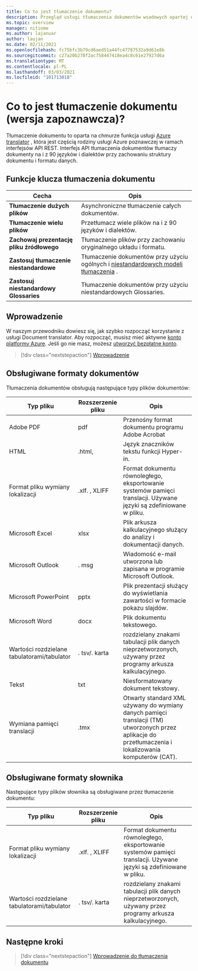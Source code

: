 ```yaml
---
title: Co to jest tłumaczenie dokumentu?
description: Przegląd usługi tłumaczenia dokumentów wsadowych opartej na chmurze i procesu.
ms.topic: overview
manager: nitinme
ms.author: lajanuar
author: laujan
ms.date: 02/11/2021
ms.openlocfilehash: fc75bfc3b79cd6aed51a44fc47787532a9d61e8b
ms.sourcegitcommit: c27a20b278f2ac758447418ea4c8c61e27927d6a
ms.translationtype: MT
ms.contentlocale: pl-PL
ms.lasthandoff: 03/03/2021
ms.locfileid: "101713018"
---
```

# <a name="what-is-document-translation-preview"></a>Co to jest tłumaczenie dokumentu (wersja zapoznawcza)?

Tłumaczenie dokumentu to oparta na chmurze funkcja usługi [Azure translator](../translator-info-overview.md) , która jest częścią rodziny usługi Azure poznawczej w ramach interfejsów API REST. Interfejs API tłumaczenia dokumentów tłumaczy dokumenty na i z 90 języków i dialektów przy zachowaniu struktury dokumentu i formatu danych.

## <a name="document-translation-key-features"></a>Funkcje klucza tłumaczenia dokumentu

| Cecha | Opis |
| ---------| -------------|
| **Tłumaczenie dużych plików**| Asynchroniczne tłumaczenie całych dokumentów.|
|**Tłumaczenie wielu plików**|Przetłumacz wiele plików na i z 90 języków i dialektów.|
|**Zachowaj prezentację pliku źródłowego**| Tłumaczenie plików przy zachowaniu oryginalnego układu i formatu.|
|**Zastosuj tłumaczenie niestandardowe**| Tłumaczenie dokumentów przy użyciu ogólnych i [niestandardowych modeli tłumaczenia](../customization.md#custom-translator) .|
|**Zastosuj niestandardowy Glossaries**|Tłumaczenie dokumentów przy użyciu niestandardowych Glossaries.|

## <a name="how-to-get-started"></a>Wprowadzenie

W naszym przewodniku dowiesz się, jak szybko rozpocząć korzystanie z usługi Document translator. Aby rozpocząć, musisz mieć aktywne [konto platformy Azure](https://azure.microsoft.com/free/cognitive-services/).  Jeśli go nie masz, możesz [utworzyć bezpłatne konto](https://azure.microsoft.com/free).

> [!div class="nextstepaction"]
> [Wprowadzenie](get-started-with-document-translation.md)

## <a name="supported-document-formats"></a>Obsługiwane formaty dokumentów

Tłumaczenia dokumentów obsługują następujące typy plików dokumentów:

| Typ pliku| Rozszerzenie pliku|Opis|
|---|---|--|
|Adobe PDF|pdf|Przenośny format dokumentu programu Adobe Acrobat|
|HTML|.html,|Język znaczników tekstu funkcji Hyper-in.|
|Format pliku wymiany lokalizacji|.xlf. , XLIFF| Format dokumentu równoległego, eksportowanie systemów pamięci translacji. Używane języki są zdefiniowane w pliku.|
|Microsoft Excel|xlsx|Plik arkusza kalkulacyjnego służący do analizy i dokumentacji danych.|
|Microsoft Outlook|. msg|Wiadomość e-mail utworzona lub zapisana w programie Microsoft Outlook.|
|Microsoft PowerPoint|pptx| Plik prezentacji służący do wyświetlania zawartości w formacie pokazu slajdów.|
|Microsoft Word|docx| Plik dokumentu tekstowego.|
|Wartości rozdzielane tabulatorami/tabulator|. tsv/. karta| rozdzielany znakami tabulacji plik danych nieprzetworzonych, używany przez programy arkusza kalkulacyjnego.|
|Tekst|txt| Niesformatowany dokument tekstowy.|
|Wymiana pamięci translacji|.tmx|Otwarty standard XML używany do wymiany danych pamięci translacji (TM) utworzonych przez aplikacje do przetłumaczenia i lokalizowania komputerów (CAT).|

## <a name="supported-glossary-formats"></a>Obsługiwane formaty słownika

Następujące typy plików słownika są obsługiwane przez tłumaczenie dokumentu:

| Typ pliku| Rozszerzenie pliku|Opis|
|---|---|--|
|Format pliku wymiany lokalizacji|.xlf. , XLIFF| Format dokumentu równoległego, eksportowanie systemów pamięci translacji. Używane języki są zdefiniowane w pliku.|
|Wartości rozdzielane tabulatorami/tabulator|. tsv/. karta| rozdzielany znakami tabulacji plik danych nieprzetworzonych, używany przez programy arkusza kalkulacyjnego.|

## <a name="next-steps"></a>Następne kroki

> [!div class="nextstepaction"]
> [Wprowadzenie do tłumaczenia dokumentu](get-started-with-document-translation.md)
>
>
